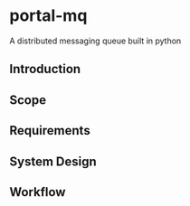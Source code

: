 # portal-mq
A distributed messaging queue built in python

## Introduction

## Scope

## Requirements

## System Design

## Workflow
